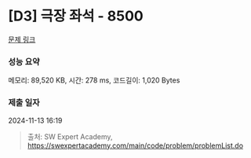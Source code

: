# [D3] 극장 좌석 - 8500 

[문제 링크](https://swexpertacademy.com/main/code/problem/problemDetail.do?contestProbId=AWz5yIfq74QDFARQ) 

### 성능 요약

메모리: 89,520 KB, 시간: 278 ms, 코드길이: 1,020 Bytes

### 제출 일자

2024-11-13 16:19



> 출처: SW Expert Academy, https://swexpertacademy.com/main/code/problem/problemList.do